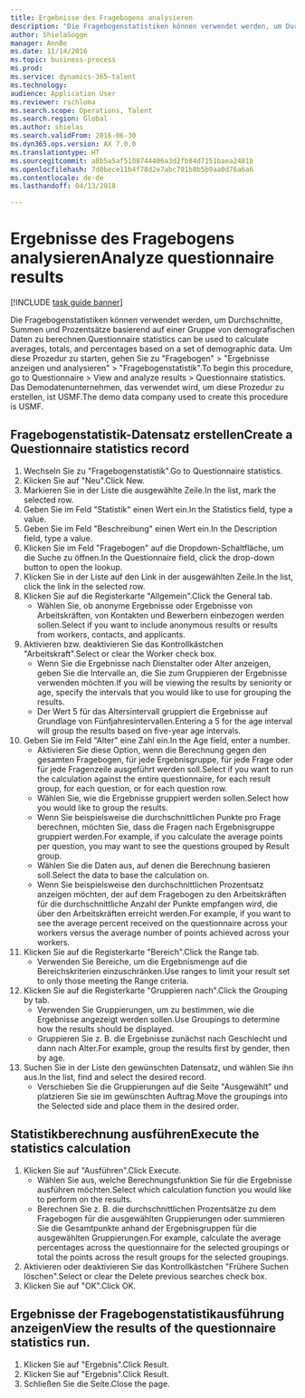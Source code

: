 ```yaml
--- 
title: Ergebnisse des Fragebogens analysieren
description: "Die Fragebogenstatistiken können verwendet werden, um Durchschnitte, Summen und Prozentsätze basierend auf einer Gruppe von demografischen Daten zu berechnen."
author: ShielaSogge
manager: AnnBe
ms.date: 11/14/2016
ms.topic: business-process
ms.prod: 
ms.service: dynamics-365-talent
ms.technology: 
audience: Application User
ms.reviewer: rschloma
ms.search.scope: Operations, Talent
ms.search.region: Global
ms.author: shielas
ms.search.validFrom: 2016-06-30
ms.dyn365.ops.version: AX 7.0.0
ms.translationtype: HT
ms.sourcegitcommit: a8b5a5af5108744406a3d2fb84d7151baea2481b
ms.openlocfilehash: 7d0bece11b4f78d2e7abc701b8b5b9aa0d76a6a6
ms.contentlocale: de-de
ms.lasthandoff: 04/13/2018

---
```

# <a name="analyze-questionnaire-results"></a><span data-ttu-id="ef9bc-103">Ergebnisse des Fragebogens analysieren</span><span class="sxs-lookup"><span data-stu-id="ef9bc-103">Analyze questionnaire results</span></span>

[!INCLUDE [task guide banner](../../includes/task-guide-banner.md)]

<span data-ttu-id="ef9bc-104">Die Fragebogenstatistiken können verwendet werden, um Durchschnitte, Summen und Prozentsätze basierend auf einer Gruppe von demografischen Daten zu berechnen.</span><span class="sxs-lookup"><span data-stu-id="ef9bc-104">Questionnaire statistics can be used to calculate averages, totals, and percentages based on a set of demographic data.</span></span> <span data-ttu-id="ef9bc-105">Um diese Prozedur zu starten, gehen Sie zu "Fragebogen" > "Ergebnisse anzeigen und analysieren" > "Fragebogenstatistik".</span><span class="sxs-lookup"><span data-stu-id="ef9bc-105">To begin this procedure, go to Questionnaire > View and analyze results > Questionnaire statistics.</span></span> <span data-ttu-id="ef9bc-106">Das Demodatenunternehmen, das verwendet wird, um diese Prozedur zu erstellen, ist USMF.</span><span class="sxs-lookup"><span data-stu-id="ef9bc-106">The demo data company used to create this procedure is USMF.</span></span>


## <a name="create-a-questionnaire-statistics-record"></a><span data-ttu-id="ef9bc-107">Fragebogenstatistik-Datensatz erstellen</span><span class="sxs-lookup"><span data-stu-id="ef9bc-107">Create a Questionnaire statistics record</span></span>
1. <span data-ttu-id="ef9bc-108">Wechseln Sie zu "Fragebogenstatistik".</span><span class="sxs-lookup"><span data-stu-id="ef9bc-108">Go to Questionnaire statistics.</span></span>
2. <span data-ttu-id="ef9bc-109">Klicken Sie auf "Neu".</span><span class="sxs-lookup"><span data-stu-id="ef9bc-109">Click New.</span></span>
3. <span data-ttu-id="ef9bc-110">Markieren Sie in der Liste die ausgewählte Zeile.</span><span class="sxs-lookup"><span data-stu-id="ef9bc-110">In the list, mark the selected row.</span></span>
4. <span data-ttu-id="ef9bc-111">Geben Sie im Feld "Statistik" einen Wert ein.</span><span class="sxs-lookup"><span data-stu-id="ef9bc-111">In the Statistics field, type a value.</span></span>
5. <span data-ttu-id="ef9bc-112">Geben Sie im Feld "Beschreibung" einen Wert ein.</span><span class="sxs-lookup"><span data-stu-id="ef9bc-112">In the Description field, type a value.</span></span>
6. <span data-ttu-id="ef9bc-113">Klicken Sie im Feld "Fragebogen" auf die Dropdown-Schaltfläche, um die Suche zu öffnen.</span><span class="sxs-lookup"><span data-stu-id="ef9bc-113">In the Questionnaire field, click the drop-down button to open the lookup.</span></span>
7. <span data-ttu-id="ef9bc-114">Klicken Sie in der Liste auf den Link in der ausgewählten Zeile.</span><span class="sxs-lookup"><span data-stu-id="ef9bc-114">In the list, click the link in the selected row.</span></span>
8. <span data-ttu-id="ef9bc-115">Klicken Sie auf die Registerkarte "Allgemein".</span><span class="sxs-lookup"><span data-stu-id="ef9bc-115">Click the General tab.</span></span>
    * <span data-ttu-id="ef9bc-116">Wählen Sie, ob anonyme Ergebnisse oder Ergebnisse von Arbeitskräften, von Kontakten und Bewerbern einbezogen werden sollen.</span><span class="sxs-lookup"><span data-stu-id="ef9bc-116">Select if you want to include anonymous results or results from workers, contacts, and applicants.</span></span>  
9. <span data-ttu-id="ef9bc-117">Aktivieren bzw. deaktivieren Sie das Kontrollkästchen "Arbeitskraft".</span><span class="sxs-lookup"><span data-stu-id="ef9bc-117">Select or clear the Worker check box.</span></span>
    * <span data-ttu-id="ef9bc-118">Wenn Sie die Ergebnisse nach Dienstalter oder Alter anzeigen, geben Sie die Intervalle an, die Sie zum Gruppieren der Ergebnisse verwenden möchten.</span><span class="sxs-lookup"><span data-stu-id="ef9bc-118">If you will be viewing the results by seniority or age, specify the intervals that you would like to use for grouping the results.</span></span>  
    * <span data-ttu-id="ef9bc-119">Der Wert 5 für das Altersintervall gruppiert die Ergebnisse auf Grundlage von Fünfjahresintervallen.</span><span class="sxs-lookup"><span data-stu-id="ef9bc-119">Entering a 5 for the age interval will group the results based on five-year age intervals.</span></span>  
10. <span data-ttu-id="ef9bc-120">Geben Sie im Feld "Alter" eine Zahl ein.</span><span class="sxs-lookup"><span data-stu-id="ef9bc-120">In the Age field, enter a number.</span></span>
    * <span data-ttu-id="ef9bc-121">Aktivieren Sie diese Option, wenn die Berechnung gegen den gesamten Fragebogen, für jede Ergebnisgruppe, für jede Frage oder für jede Fragenzeile ausgeführt werden soll.</span><span class="sxs-lookup"><span data-stu-id="ef9bc-121">Select if you want to run the calculation against the entire questionnaire, for each result group, for each question, or for each question row.</span></span>  
    * <span data-ttu-id="ef9bc-122">Wählen Sie, wie die Ergebnisse gruppiert werden sollen.</span><span class="sxs-lookup"><span data-stu-id="ef9bc-122">Select how you would like to group the results.</span></span>  
    * <span data-ttu-id="ef9bc-123">Wenn Sie beispielsweise die durchschnittlichen Punkte pro Frage berechnen, möchten Sie, dass die Fragen nach Ergebnisgruppe gruppiert werden.</span><span class="sxs-lookup"><span data-stu-id="ef9bc-123">For example, if you calculate the average points per question, you may want to see the questions grouped by Result group.</span></span>  
    * <span data-ttu-id="ef9bc-124">Wählen Sie die Daten aus, auf denen die Berechnung basieren soll.</span><span class="sxs-lookup"><span data-stu-id="ef9bc-124">Select the data to base the calculation on.</span></span>  
    * <span data-ttu-id="ef9bc-125">Wenn Sie beispielsweise den durchschnittlichen Prozentsatz anzeigen möchten, der auf dem Fragebogen zu den Arbeitskräften für die durchschnittliche Anzahl der Punkte empfangen wird, die über den Arbeitskräften erreicht werden.</span><span class="sxs-lookup"><span data-stu-id="ef9bc-125">For example, if you want to see the average percent received on the questionnaire across your workers versus the average number of points achieved across your workers.</span></span>  
11. <span data-ttu-id="ef9bc-126">Klicken Sie auf die Registerkarte "Bereich".</span><span class="sxs-lookup"><span data-stu-id="ef9bc-126">Click the Range tab.</span></span>
    * <span data-ttu-id="ef9bc-127">Verwenden Sie Bereiche, um die Ergebnismenge auf die Bereichskriterien einzuschränken.</span><span class="sxs-lookup"><span data-stu-id="ef9bc-127">Use ranges to limit your result set to only those meeting the Range criteria.</span></span>  
12. <span data-ttu-id="ef9bc-128">Klicken Sie auf die Registerkarte "Gruppieren nach".</span><span class="sxs-lookup"><span data-stu-id="ef9bc-128">Click the Grouping by tab.</span></span>
    * <span data-ttu-id="ef9bc-129">Verwenden Sie Gruppierungen, um zu bestimmen, wie die Ergebnisse angezeigt werden sollen.</span><span class="sxs-lookup"><span data-stu-id="ef9bc-129">Use Groupings to determine how the results should be displayed.</span></span>  
    * <span data-ttu-id="ef9bc-130">Gruppieren Sie z. B. die Ergebnisse zunächst nach Geschlecht und dann nach Alter.</span><span class="sxs-lookup"><span data-stu-id="ef9bc-130">For example, group the results first by gender, then by age.</span></span>  
13. <span data-ttu-id="ef9bc-131">Suchen Sie in der Liste den gewünschten Datensatz, und wählen Sie ihn aus.</span><span class="sxs-lookup"><span data-stu-id="ef9bc-131">In the list, find and select the desired record.</span></span>
    * <span data-ttu-id="ef9bc-132">Verschieben Sie die Gruppierungen auf die Seite "Ausgewählt" und platzieren Sie sie im gewünschten Auftrag.</span><span class="sxs-lookup"><span data-stu-id="ef9bc-132">Move the groupings into the Selected side and place them in the desired order.</span></span>  

## <a name="execute-the-statistics-calculation"></a><span data-ttu-id="ef9bc-133">Statistikberechnung ausführen</span><span class="sxs-lookup"><span data-stu-id="ef9bc-133">Execute the statistics calculation</span></span>
1. <span data-ttu-id="ef9bc-134">Klicken Sie auf "Ausführen".</span><span class="sxs-lookup"><span data-stu-id="ef9bc-134">Click Execute.</span></span>
    * <span data-ttu-id="ef9bc-135">Wählen Sie aus, welche Berechnungsfunktion Sie für die Ergebnisse ausführen möchten.</span><span class="sxs-lookup"><span data-stu-id="ef9bc-135">Select which calculation function you would like to perform on the results.</span></span>  
    * <span data-ttu-id="ef9bc-136">Berechnen Sie z. B. die durchschnittlichen Prozentsätze zu dem Fragebogen für die ausgewählten Gruppierungen oder summieren Sie die Gesamtpunkte anhand der Ergebnisgruppen für die ausgewählten Gruppierungen.</span><span class="sxs-lookup"><span data-stu-id="ef9bc-136">For example, calculate the average percentages across the questionnaire for the selected groupings or total the points across the result groups for the selected groupings.</span></span>  
2. <span data-ttu-id="ef9bc-137">Aktivieren oder deaktivieren Sie das Kontrollkästchen "Frühere Suchen löschen".</span><span class="sxs-lookup"><span data-stu-id="ef9bc-137">Select or clear the Delete previous searches check box.</span></span>
3. <span data-ttu-id="ef9bc-138">Klicken Sie auf "OK".</span><span class="sxs-lookup"><span data-stu-id="ef9bc-138">Click OK.</span></span>

## <a name="view-the-results-of-the-questionnaire-statistics-run"></a><span data-ttu-id="ef9bc-139">Ergebnisse der Fragebogenstatistikausführung anzeigen</span><span class="sxs-lookup"><span data-stu-id="ef9bc-139">View the results of the questionnaire statistics run.</span></span>
1. <span data-ttu-id="ef9bc-140">Klicken Sie auf "Ergebnis".</span><span class="sxs-lookup"><span data-stu-id="ef9bc-140">Click Result.</span></span>
2. <span data-ttu-id="ef9bc-141">Klicken Sie auf "Ergebnis".</span><span class="sxs-lookup"><span data-stu-id="ef9bc-141">Click Result.</span></span>
3. <span data-ttu-id="ef9bc-142">Schließen Sie die Seite.</span><span class="sxs-lookup"><span data-stu-id="ef9bc-142">Close the page.</span></span>


